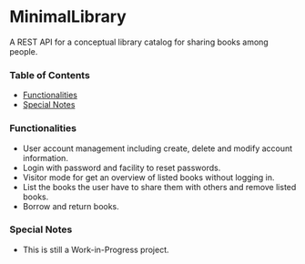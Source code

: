 # MinimalLibrary

A REST API for a conceptual library catalog for sharing books among people.

### Table of Contents
- [Functionalities](#functionalities)
- [Special Notes](#notes)

<a name="functionalities"></a>
### Functionalities
- User account management including create, delete and modify account information.
- Login with password and facility to reset passwords.
- Visitor mode for get an overview of listed books without logging in.
- List the books the user have to share them with others and remove listed books.
- Borrow and return books.

<a name="notes"></a>
### Special Notes
- This is still a Work-in-Progress project.